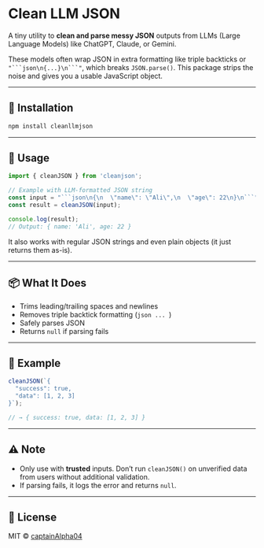 # Clean LLM JSON

A tiny utility to **clean and parse messy JSON** outputs from LLMs (Large Language Models) like ChatGPT, Claude, or Gemini.

These models often wrap JSON in extra formatting like triple backticks or `"```json\n{...}\n```"`, which breaks `JSON.parse()`. This package strips the noise and gives you a usable JavaScript object.

---

## 🚀 Installation

```bash
npm install cleanllmjson
```

---

## 🔧 Usage

````js
import { cleanJSON } from 'cleanjson';

// Example with LLM-formatted JSON string
const input = "```json\n{\n  \"name\": \"Ali\",\n  \"age\": 22\n}\n```";
const result = cleanJSON(input);

console.log(result);
// Output: { name: 'Ali', age: 22 }
````

It also works with regular JSON strings and even plain objects (it just returns them as-is).

---

## 📦 What It Does

* Trims leading/trailing spaces and newlines
* Removes triple backtick formatting (`json ... `)
* Safely parses JSON
* Returns `null` if parsing fails

---

## 🧪 Example

```js
cleanJSON(`{
  "success": true,
  "data": [1, 2, 3]
}`);

// → { success: true, data: [1, 2, 3] }
```

---

## ⚠️ Note

* Only use with **trusted** inputs. Don’t run `cleanJSON()` on unverified data from users without additional validation.
* If parsing fails, it logs the error and returns `null`.

---

## 📄 License

MIT © [captainAlpha04](https://github.com/CaptainAlpha04)

